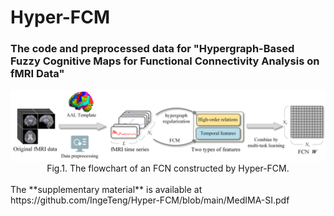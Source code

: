 # Hyper-FCM
### The code and preprocessed data for "Hypergraph-Based Fuzzy Cognitive Maps for Functional Connectivity Analysis on fMRI Data"

<div align="center">
<img src="pic/Flowchart.png" alt="111" style="zoom:60%;" />
</div>
<div align="center">Fig.1. The flowchart of an FCN constructed by Hyper-FCM.</div>  
<br/>
The **supplementary material** is available at https://github.com/IngeTeng/Hyper-FCM/blob/main/MedIMA-SI.pdf
